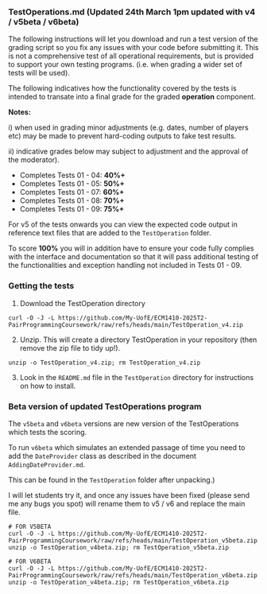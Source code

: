 ### TestOperations.md (Updated 24th March 1pm updated with v4 / v5beta / v6beta)

The following instructions will let you download and run a test version of the grading script so you fix any issues with your code before submitting it.
This is not a comprehensive test of all operational requirements, but is provided to support your own testing programs. (i.e. when grading a wider set of tests will be used).

The following indicatives how the functionality covered by the tests is intended to transate into a final grade for the graded **operation** component. 

**Notes:**

i) when used in grading minor adjustments (e.g. dates, number of players etc) may be made to prevent hard-coding outputs to fake test results.  

ii) indicative grades below may subject to adjustment and the approval of the moderator).

 - Completes Tests 01 - 04: **40%+**
 - Completes Tests 01 - 05: **50%+**
 - Completes Tests 01 - 07: **60%+**
 - Completes Tests 01 - 08: **70%+**
 - Completes Tests 01 - 09: **75%+**

For v5 of the tests onwards you can view the expected code output in reference text files that are added to the `TestOperation` folder.

To score **100%** you will in addition have to ensure your code fully complies with the interface and documentation so that it will pass additional testing of the functionalities and exception handling not included in Tests 01 - 09.

### Getting the tests

1. Download the TestOperation directory

```
curl -O -J -L https://github.com/My-UofE/ECM1410-2025T2-PairProgrammingCoursework/raw/refs/heads/main/TestOperation_v4.zip
```

2. Unzip. This will create a directory TestOperation in your repository (then remove the zip file to tidy up!).

```
unzip -o TestOperation_v4.zip; rm TestOperation_v4.zip
```

3. Look in the `README.md` file in the `TestOperation` directory for instructions on how to install.

### Beta version of updated TestOperations program

The `v5beta` and `v6beta` versions are new version of the TestOperations which tests the scoring.

To run `v6beta` which simulates an extended passage of time you need to add the `DateProvider` class as described in the document `AddingDateProvider.md`.

This can be found in the `TestOperation` folder after unpacking.)

I will let students try it, and once any issues have been fixed (please send me any bugs you spot) will rename them to v5 / v6 and replace the main file.

```
# FOR V5BETA
curl -O -J -L https://github.com/My-UofE/ECM1410-2025T2-PairProgrammingCoursework/raw/refs/heads/main/TestOperation_v5beta.zip
unzip -o TestOperation_v4beta.zip; rm TestOperation_v5beta.zip
```

```
# FOR V6BETA
curl -O -J -L https://github.com/My-UofE/ECM1410-2025T2-PairProgrammingCoursework/raw/refs/heads/main/TestOperation_v6beta.zip
unzip -o TestOperation_v4beta.zip; rm TestOperation_v6beta.zip
```

